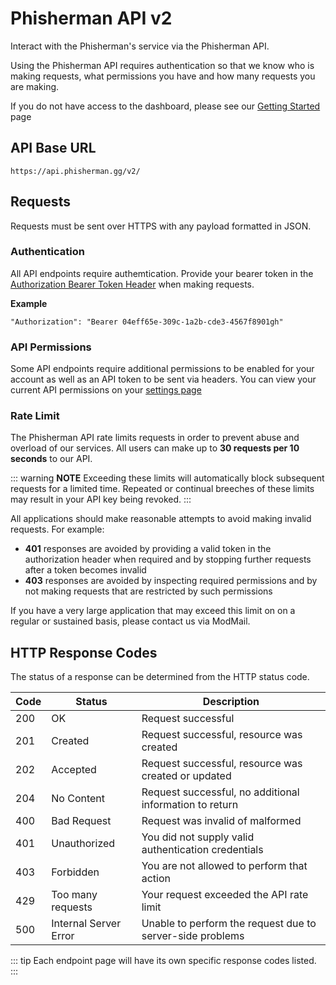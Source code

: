 # Phisherman API v2 <Badge type="warning" text="BETA" />

Interact with the Phisherman's service via the Phisherman API.

Using the Phisherman API requires authentication so that we know who is making requests, what permissions you have and how many requests you are making.

If you do not have access to the dashboard, please see our [Getting Started](/guide/getting-started.md) page

## API Base URL

```
https://api.phisherman.gg/v2/
```

## Requests

Requests must be sent over HTTPS with any payload formatted in JSON.

### Authentication

All API endpoints require authemtication. Provide your bearer token in the [Authorization Bearer Token Header](https://tools.ietf.org/html/rfc6750#section-2.1) when making requests.

**Example**

```
"Authorization": "Bearer 04eff65e-309c-1a2b-cde3-4567f8901gh"
```

### API Permissions

Some API endpoints require additional permissions to be enabled for your account as well as an API token to be sent via headers. You can view your current API permissions on your [settings page](https://phisherman.gg/user/settings)

### Rate Limit

The Phisherman API rate limits requests in order to prevent abuse and overload of our services. All users can make up to **30 requests per 10 seconds** to our API.

::: warning **NOTE**
Exceeding these limits will automatically block subsequent requests for a limited time. Repeated or continual breeches of these limits may result in your API key being revoked.
:::

All applications should make reasonable attempts to avoid making invalid requests. For example:

- **401** responses are avoided by providing a valid token in the authorization header when required and by stopping further requests after a token becomes invalid
- **403** responses are avoided by inspecting required permissions and by not making requests that are restricted by such permissions

If you have a very large application that may exceed this limit on on a regular or sustained basis, please contact us via ModMail.

## HTTP Response Codes

The status of a response can be determined from the HTTP status code.

| Code | Status                | Description                                               |
| ---- | --------------------- | --------------------------------------------------------- |
| 200  | OK                    | Request successful                                        |
| 201  | Created               | Request successful, resource was created                  |
| 202  | Accepted              | Request successful, resource was created or updated       |
| 204  | No Content            | Request successful, no additional information to return   |
| 400  | Bad Request           | Request was invalid of malformed                          |
| 401  | Unauthorized          | You did not supply valid authentication credentials       |
| 403  | Forbidden             | You are not allowed to perform that action                |
| 429  | Too many requests     | Your request exceeded the API rate limit                  |
| 500  | Internal Server Error | Unable to perform the request due to server-side problems |

::: tip
Each endpoint page will have its own specific response codes listed.
:::
